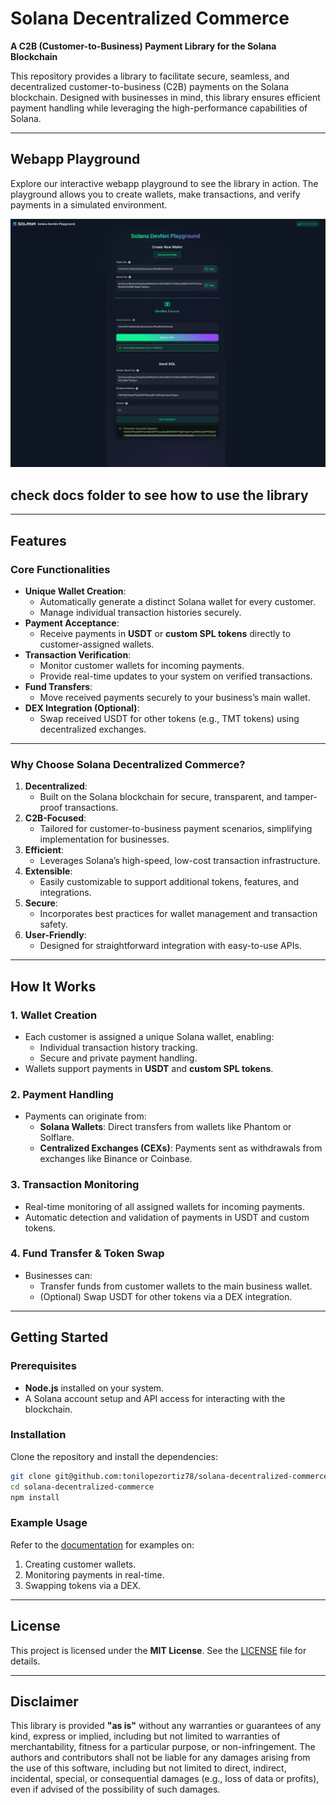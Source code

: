 # Solana Decentralized Commerce

**A C2B (Customer-to-Business) Payment Library for the Solana Blockchain**

This repository provides a library to facilitate secure, seamless, and decentralized customer-to-business (C2B) payments on the Solana blockchain. Designed with businesses in mind, this library ensures efficient payment handling while leveraging the high-performance capabilities of Solana.

---

## Webapp Playground

Explore our interactive webapp playground to see the library in action. The playground allows you to create wallets, make transactions, and verify payments in a simulated environment.

![Webapp Playground](docs/devnetPlayground.png)

## check docs folder to see how to use the library

---

## **Features**

### **Core Functionalities**

- **Unique Wallet Creation**:
  - Automatically generate a distinct Solana wallet for every customer.
  - Manage individual transaction histories securely.
- **Payment Acceptance**:
  - Receive payments in **USDT** or **custom SPL tokens** directly to customer-assigned wallets.
- **Transaction Verification**:
  - Monitor customer wallets for incoming payments.
  - Provide real-time updates to your system on verified transactions.
- **Fund Transfers**:
  - Move received payments securely to your business’s main wallet.
- **DEX Integration (Optional)**:
  - Swap received USDT for other tokens (e.g., TMT tokens) using decentralized exchanges.

---

### **Why Choose Solana Decentralized Commerce?**

1. **Decentralized**:
   - Built on the Solana blockchain for secure, transparent, and tamper-proof transactions.
2. **C2B-Focused**:
   - Tailored for customer-to-business payment scenarios, simplifying implementation for businesses.
3. **Efficient**:
   - Leverages Solana’s high-speed, low-cost transaction infrastructure.
4. **Extensible**:
   - Easily customizable to support additional tokens, features, and integrations.
5. **Secure**:
   - Incorporates best practices for wallet management and transaction safety.
6. **User-Friendly**:
   - Designed for straightforward integration with easy-to-use APIs.

---

## **How It Works**

### 1. **Wallet Creation**

- Each customer is assigned a unique Solana wallet, enabling:
  - Individual transaction history tracking.
  - Secure and private payment handling.
- Wallets support payments in **USDT** and **custom SPL tokens**.

### 2. **Payment Handling**

- Payments can originate from:
  - **Solana Wallets**: Direct transfers from wallets like Phantom or Solflare.
  - **Centralized Exchanges (CEXs)**: Payments sent as withdrawals from exchanges like Binance or Coinbase.

### 3. **Transaction Monitoring**

- Real-time monitoring of all assigned wallets for incoming payments.
- Automatic detection and validation of payments in USDT and custom tokens.

### 4. **Fund Transfer & Token Swap**

- Businesses can:
  - Transfer funds from customer wallets to the main business wallet.
  - (Optional) Swap USDT for other tokens via a DEX integration.

---

## **Getting Started**

### Prerequisites

- **Node.js** installed on your system.
- A Solana account setup and API access for interacting with the blockchain.

### Installation

Clone the repository and install the dependencies:

```bash
git clone git@github.com:tonilopezortiz78/solana-decentralized-commerce.git
cd solana-decentralized-commerce
npm install
```

### Example Usage

Refer to the [documentation](./docs) for examples on:

1. Creating customer wallets.
2. Monitoring payments in real-time.
3. Swapping tokens via a DEX.

---

## **License**

This project is licensed under the **MIT License**. See the [LICENSE](./LICENSE) file for details.

---

## **Disclaimer**

This library is provided **"as is"** without any warranties or guarantees of any kind, express or implied, including but not limited to warranties of merchantability, fitness for a particular purpose, or non-infringement. The authors and contributors shall not be liable for any damages arising from the use of this software, including but not limited to direct, indirect, incidental, special, or consequential damages (e.g., loss of data or profits), even if advised of the possibility of such damages.
